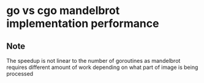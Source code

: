 # go vs cgo mandelbrot implementation performance

## Note

The speedup is not linear to the number of goroutines as mandelbrot requires different amount of work depending on what part of image is being processed